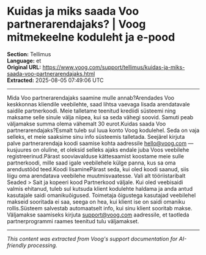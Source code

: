 # Kuidas ja miks saada Voo partnerarendajaks? | Voog mitmekeelne koduleht ja e-pood

**Section:** Tellimus  
**Language:** et  
**Original URL:** https://www.voog.com/support/tellimus/kuidas-ja-miks-saada-voo-partnerarendajaks.html  
**Extracted:** 2025-08-05 07:49:06 UTC

---

Mida Voo partnerarendajaks saamine mulle annab?Arendades Voo keskkonnas kliendile veebilehte, saad lihtsa vaevaga lisada arendatavale saidile partnerkoodi. Meie talletame teenitud krediidi süsteemi ning maksame selle sinule välja niipea, kui sa seda vähegi soovid. Samuti peab väljamakse summa olema vähemalt 30 eurot.Kuidas saada Voo partnerarendajaks?Esmalt tuleb sul luua konto Voog kodulehel. Seda on vaja selleks, et meie saaksime sinu info süsteemis talletada. Seejärel kirjuta palve partnerarendaja koodi saamise kohta aadressile hello@voog.com — kusjuures on oluline, et oleksid selleks ajaks endale juba Voos veebilehe registreerinud.Pärast sooviavalduse kättesaamist koostame meie sulle partnerkoodi, mille saad igale veebilehele külge panna, kus sa oma arendustööd teed.Koodi lisaminePärast seda, kui oled koodi saanud, siis liigu oma arendatava veebilehe muutmisvaatesse. Vali alt tööriistaribalt Seaded > Sait ja kopeeri kood Partnerkood väljale.
Kui oled veebisaidi valmis ehitanud, tuleb sul kutsuda klient kodulehte haldama ja anda antud kasutajale saidi omanikuõigused. Toimetaja õigustega kasutajad veebilehel makseid sooritada ei saa, seega on hea, kui klient ise on saidi omaniku rollis.Süsteem salvestab automaatselt info, kui sinu klient sooritab makse. Väljamakse saamiseks kirjuta support@voog.com aadressile, et taotleda partnerprogrammi raames teenitud tulu väljamakset.

---

*This content was extracted from Voog's support documentation for AI-friendly processing.*
